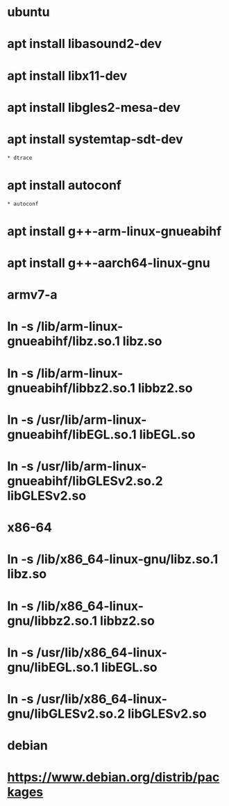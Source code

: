 
ubuntu
======================
# apt install libasound2-dev
# apt install libx11-dev
# apt install libgles2-mesa-dev
# apt install systemtap-sdt-dev
	* dtrace
# apt install autoconf
	* autoconf

# apt install g++-arm-linux-gnueabihf
# apt install g++-aarch64-linux-gnu

# armv7-a
# ln -s /lib/arm-linux-gnueabihf/libz.so.1 libz.so
# ln -s /lib/arm-linux-gnueabihf/libbz2.so.1 libbz2.so
# ln -s /usr/lib/arm-linux-gnueabihf/libEGL.so.1 libEGL.so
# ln -s /usr/lib/arm-linux-gnueabihf/libGLESv2.so.2 libGLESv2.so

# x86-64
# ln -s /lib/x86_64-linux-gnu/libz.so.1 libz.so
# ln -s /lib/x86_64-linux-gnu/libbz2.so.1 libbz2.so
# ln -s /usr/lib/x86_64-linux-gnu/libEGL.so.1 libEGL.so
# ln -s /usr/lib/x86_64-linux-gnu/libGLESv2.so.2 libGLESv2.so

debian
===========

# https://www.debian.org/distrib/packages
